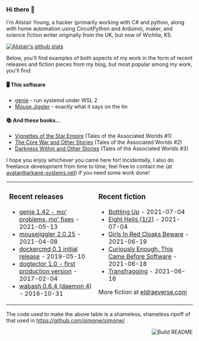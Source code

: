 ### Hi there 👋

I'm Alistair Young, a hacker (primarily working with C# and python, along with home automation using CircuitPython and Arduino), maker, and science fiction writer originally from the UK, but now of Wichita, KS.

[![Alistair's github stats](https://github-readme-stats.vercel.app/api?username=cerebrate&show_icons=true)](https://github.com/anuraghazra/github-readme-stats)

Below, you'll find examples of both aspects of my work in the form of recent releases and fiction pieces from my blog, but most popular among my work, you'll find:

#### :desktop_computer: This software

* [genie](https://github.com/arkane-systems/genie) - run systemd under WSL 2
* [Mouse Jiggler](https://github.com/cerebrate/mousejiggler) - exactly what it says on the tin

#### :books: And these books...

* [Vignettes of the Star Empire](https://www.amazon.com/gp/product/B00A2X4QQO/) (Tales of the Associated Worlds #1)
* [The Core War and Other Stories](https://www.amazon.com/gp/product/B00VSM9NNE/) (Tales of the Associated Worlds #2)
* [Darkness Within and Other Stories](https://www.amazon.com/gp/product/B082HC8JRQ/) (Tales of the Associated Worlds #3)

I hope you enjoy whichever you came here for! Incidentally, I also do freelance development from time to time; feel free to contact me (at avatar@arkane-systems.net) if you need some work done!

<table><tr><td valign="top">

### Recent releases
<!-- releases starts -->
* [genie 1.42 - mo' problems, mo' fixes](https://github.com/arkane-systems/genie/releases/tag/v1.42) - 2021-05-13
* [mousejiggler 2.0.25](https://github.com/arkane-systems/mousejiggler/releases/tag/2.0.25) - 2021-04-08
* [dockercmd 0.1 initial release](https://github.com/arkane-systems/dockercmd/releases/tag/v0.1) - 2019-05-10
* [dogtector 1.0 - first production version](https://github.com/cerebrate/dogtector/releases/tag/1.0) - 2017-02-04
* [wabash 0.6.4 (daemon 4)](https://github.com/cerebrate/wabash/releases/tag/0.6.4) - 2016-10-31
<!-- releases ends -->
</td><td valign="top">

### Recent fiction
<!-- fiction starts -->
* [Bottling Up](https://eldraeverse.com/2021/07/04/bottling-up/) - 2021-07-04
* [Eight Hells (1/2)](https://eldraeverse.com/2021/07/03/eight-hells-1-2/) - 2021-07-04
* [Girls In Red Cloaks Beware](https://eldraeverse.com/2021/06/19/girls-in-red-cloaks-beware/) - 2021-06-19
* [Curiously Enough, This Came Before Software](https://eldraeverse.com/2021/06/18/curiously-enough-this-came-before-software/) - 2021-06-18
* [Transfragging](https://eldraeverse.com/2021/06/16/transfragging/) - 2021-06-16
<!-- fiction ends -->

More fiction at [eldraeverse.com](https://eldraeverse.com/)
</td></tr></table>

The code used to make the above table is a shameless, shameless ripoff of that used in https://github.com/simonw/simonw/ .

<a href="https://github.com/cerebrate/cerebrate/actions"><img src="https://github.com/cerebrate/cerebrate/workflows/Build%20README/badge.svg" align="right" alt="Build README"></a>
